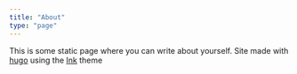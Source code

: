 ```yaml
---
title: "About"
type: "page"
---
```


<!-- ---
title: "About"
date: 2019-04-19T21:37:58+05:30
type: "page"
slug: about
--- -->

This is some static page where you can write about yourself.
Site made with [hugo](https://gohugo.io) using the [Ink](https://github.com/knadh/hugo-ink) theme
